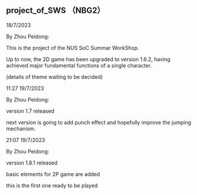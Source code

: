 ## project_of_SWS （NBG2）
18/7/2023


By Zhou Peidong:


This is the project of the NUS SoC Summar WorkShop.


Up to now, the 2D game has been upgraded to version 1.6.2, having achieved major fundamental functions of a single character. 

(details of theme waiting to be decided)

11:27  19/7/2023


By Zhou Peidong:


version 1.7 released


next version is going to add punch effect and hopefully improve the jumping mechanism.

21:07  19/7/2023


By Zhou Peidong:


version 1.8.1 released


basic elements for 2P game are added


this is the first one ready to be played


